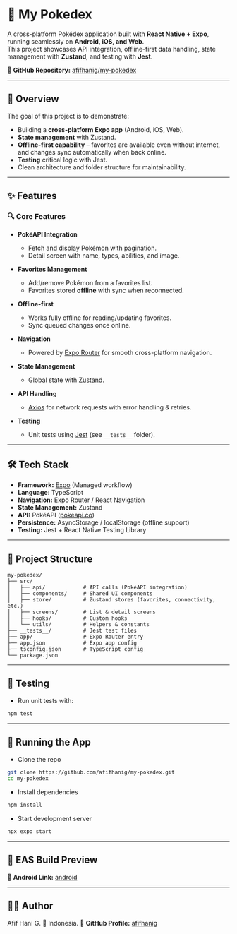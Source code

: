 # 📱 My Pokedex

A cross-platform Pokédex application built with **React Native + Expo**, running seamlessly on **Android, iOS, and Web**.  
This project showcases API integration, offline-first data handling, state management with **Zustand**, and testing with **Jest**.

🔗 **GitHub Repository:** [afifhanig/my-pokedex](https://github.com/afifhanig/my-pokedex)

---

## 🚀 Overview

The goal of this project is to demonstrate:

- Building a **cross-platform Expo app** (Android, iOS, Web).  
- **State management** with Zustand.  
- **Offline-first capability** – favorites are available even without internet, and changes sync automatically when back online.  
- **Testing** critical logic with Jest.  
- Clean architecture and folder structure for maintainability.

---

## ✨ Features

### 🔍 Core Features
- **PokéAPI Integration**  
  - Fetch and display Pokémon with pagination.  
  - Detail screen with name, types, abilities, and image.  

- **Favorites Management**  
  - Add/remove Pokémon from a favorites list.  
  - Favorites stored **offline** with sync when reconnected.  

- **Offline-first**  
  - Works fully offline for reading/updating favorites.  
  - Sync queued changes once online.  

- **Navigation**  
  - Powered by [Expo Router](https://expo.github.io/router) for smooth cross-platform navigation.  

- **State Management**  
  - Global state with [Zustand](https://zustand-demo.pmnd.rs/).  

- **API Handling**  
  - [Axios](https://axios-http.com/) for network requests with error handling & retries.  

- **Testing**  
  - Unit tests using [Jest](https://jestjs.io/) (see `__tests__` folder).  

---

## 🛠️ Tech Stack

- **Framework:** [Expo](https://expo.dev/) (Managed workflow)  
- **Language:** TypeScript  
- **Navigation:** Expo Router / React Navigation  
- **State Management:** Zustand  
- **API:** PokéAPI ([pokeapi.co](https://pokeapi.co/))  
- **Persistence:** AsyncStorage / localStorage (offline support)  
- **Testing:** Jest + React Native Testing Library  

---

## 📂 Project Structure

```plaintext
my-pokedex/
├── src/
│   ├── api/            # API calls (PokéAPI integration)
│   ├── components/     # Shared UI components
│   ├── store/          # Zustand stores (favorites, connectivity, etc.)
│   ├── screens/        # List & detail screens
│   ├── hooks/          # Custom hooks
│   └── utils/          # Helpers & constants
├── __tests__/          # Jest test files
├── app/                # Expo Router entry
├── app.json            # Expo app config
├── tsconfig.json       # TypeScript config
└── package.json
```

---

## 🧪 Testing
- Run unit tests with:
```bash
npm test
```

---

## 📲 Running the App
- Clone the repo
```bash
git clone https://github.com/afifhanig/my-pokedex.git
cd my-pokedex
```
- Install dependencies
```bash
npm install
```
- Start development server
```bash
npx expo start
```

---

## 🚀  EAS Build Preview
🔗 **Android Link:** [android](https://expo.dev/artifacts/eas/6t4toPMYmom5CWrioVvAPJ.aab)

---

## 👨‍💻 Author
Afif Hani G.
📍 Indonesia.
🔗 **GitHub Profile:** [afifhanig](https://github.com/afifhanig)


